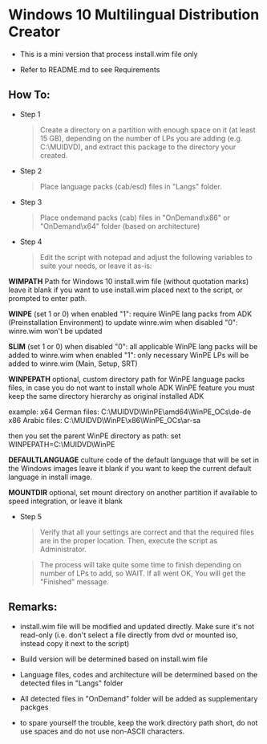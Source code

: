 # Windows 10 Multilingual Distribution Creator

* This is a mini version that process install.wim file only

* Refer to README.md to see Requirements

## How To:

* Step 1
	> Create a directory on a partition with enough space on it (at least 15 GB), depending on the number of LPs you are adding (e.g. C:\MUIDVD), and extract this package to the directory your created.

* Step 2
	> Place language packs (cab/esd) files in "Langs" folder.

* Step 3
	> Place ondemand packs (cab) files in "OnDemand\x86" or "OnDemand\x64" folder (based on architecture)

* Step 4
	> Edit the script with notepad and adjust the following variables to suite your needs, or leave it as-is:

**WIMPATH**
Path for Windows 10 install.wim file (without quotation marks)
leave it blank if you want to use install.wim placed next to the script, or prompted to enter path.

**WINPE** (set 1 or 0)
when enabled "1":
require WinPE lang packs from ADK (Preinstallation Environment) to update winre.wim
when disabled "0":
winre.wim won't be updated

**SLIM** (set 1 or 0)
when disabled "0":
all applicable WinPE lang packs will be added to winre.wim
when enabled "1":
only necessary WinPE LPs will be added to winre.wim (Main, Setup, SRT)

**WINPEPATH**
optional, custom directory path for WinPE language packs files, in case you do not want to install whole ADK WinPE feature
you must keep the same directory hierarchy as original installed ADK

example:
x64 German files:
C:\MUIDVD\WinPE\amd64\WinPE_OCs\de-de
x86 Arabic files:
C:\MUIDVD\WinPE\x86\WinPE_OCs\ar-sa

then you set the parent WinPE directory as path:
set WINPEPATH=C:\MUIDVD\WinPE

**DEFAULTLANGUAGE**
culture code of the default language that will be set in the Windows images
leave it blank if you want to keep the current default language in install image.

**MOUNTDIR**
optional, set mount directory on another partition if available to speed integration, or leave it blank

* Step 5
	> Verify that all your settings are correct and that the required files are in the proper location. Then, execute the script as Administrator.

	> The process will take quite some time to finish depending on number of LPs to add, so WAIT. If all went OK, You will get the "Finished" message.

## Remarks:

* install.wim file will be modified and updated directly. Make sure it's not read-only (i.e. don't select a file directly from dvd or mounted iso, instead copy it next to the script)

* Build version will be determined based on install.wim file

* Language files, codes and architecture will be determined based on the detected files in "Langs" folder

* All detected files in "OnDemand" folder will be added as supplementary packges

* to spare yourself the trouble, keep the work directory path short, do not use spaces and do not use non-ASCII characters. 
